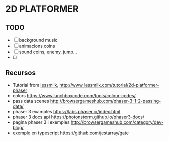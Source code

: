 # 2D PLATFORMER

## TODO
- [ ] background music
- [ ] animacions coins
- [ ] sound coins, enemy, jump...
- [ ] 

## Recursos
+ Tutorial from [lessmilk](http://www.lessmilk.com/tutorial/great-platformer), <http://www.lessmilk.com/tutorial/2d-platformer-phaser>
+ colors <https://www.lunchboxcode.com/tools/colour-codes/>
+ pass data scenes <http://browsergameshub.com/phaser-3-1-2-passing-data/>
+ phaser 3 examples <https://labs.phaser.io/index.html>
+ phaser 3 docs api <https://photonstorm.github.io/phaser3-docs/>
+ pagina phaser 3 i exemples <http://browsergameshub.com/category/dev-blog/>
+ exemple en typescript https://github.com/jestarray/gate